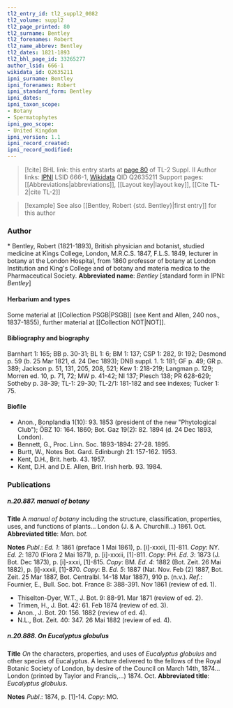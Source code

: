 ```yaml
---
tl2_entry_id: tl2_suppl2_0082
tl2_volume: suppl2
tl2_page_printed: 80
tl2_surname: Bentley
tl2_forenames: Robert
tl2_name_abbrev: Bentley
tl2_dates: 1821-1893
tl2_bhl_page_id: 33265277
author_lsid: 666-1
wikidata_id: Q2635211
ipni_surname: Bentley
ipni_forenames: Robert
ipni_standard_form: Bentley
ipni_dates: 
ipni_taxon_scope: 
- Botany
- Spermatophytes
ipni_geo_scope: 
- United Kingdom
ipni_version: 1.1
ipni_record_created: 
ipni_record_modified:
---
```


> [!cite] BHL link: this entry starts at [page 80](https://www.biodiversitylibrary.org/page/33265277) of TL-2 Suppl. II
> Author links: [IPNI](https://www.ipni.org/a/666-1) LSID 666-1, [Wikidata](https://www.wikidata.org/wiki/Q2635211) QID Q2635211
> Support pages: [[Abbreviations|abbreviations]], [[Layout key|layout key]], [[Cite TL-2|cite TL-2]]

> [!example] See also [[Bentley, Robert {std. Bentley}|first entry]] for this author

### Author

\* Bentley, Robert (1821-1893), British physician and botanist, studied medicine at Kings College, London, M.R.C.S. 1847, F.L.S. 1849, lecturer in botany at the London Hospital, from 1860 professor of botany at London Institution and King's College and of botany and materia medica to the Pharmaceutical Society. 
**Abbreviated name**: *Bentley* \[standard form in IPNI: *Bentley*\]

#### Herbarium and types

Some material at [[Collection PSGB|PSGB]] (see Kent and Allen, 240 nos., 1837-1855), further material at [[Collection NOT|NOT]].

#### Bibliography and biography

Barnhart 1: 165; BB p. 30-31; BL 1: 6; BM 1: 137; CSP 1: 282, 9: 192; Desmond p. 59 (b. 25 Mar 1821, d. 24 Dec 1893); DNB suppl. 1. 1: 181; GF p. 49; GR p. 389; Jackson p. 51, 131, 205, 208, 521; Kew 1: 218-219; Langman p. 129; Morren ed. 10, p. 71, 72; MW p. 41-42; NI 137; Plesch 138; PR 628-629; Sotheby p. 38-39; TL-1: 29-30; TL-2/1: 181-182 and see indexes; Tucker 1: 75.

#### Biofile

- Anon., Bonplandia 1(10): 93. 1853 (president of the new "Phytological Club"); ÖBZ 10: 164. 1860; Bot. Gaz 19(2): 82. 1894 (d. 24 Dec 1893, London).
- Bennett, G., Proc. Linn. Soc. 1893-1894: 27-28. 1895.
- Burtt, W., Notes Bot. Gard. Edinburgh 21: 157-162. 1953.
- Kent, D.H., Brit. herb. 43. 1957.
- Kent, D.H. and D.E. Allen, Brit. Irish herb. 93. 1984.

### Publications

##### n.20.887. manual of botany

**Title**
A *manual of botany* including the structure, classification, properties, uses, and functions of plants... London (J. & A. Churchill...) 1861. Oct.
**Abbreviated title**: *Man. bot.*

**Notes**
*Publ*.: *Ed. 1*: 1861 (preface 1 Mai 1861), p. \[i\]-xxxii, \[1\]-811. *Copy*: NY.
*Ed. 2*: 1870 (Flora 2 Mai 1871), p. \[i\]-xxxii, \[1\]-811. *Copy*: PH.
*Ed. 3*: 1873 (J. Bot. Dec 1873), p. \[i\]-xxxi, \[1\]-815. *Copy*: BM.
*Ed. 4*: 1882 (Bot. Zeit. 26 Mai 1882), p. \[i\]-xxxii, \[1\]-870. *Copy*: B.
*Ed. 5*: 1887 (Nat. Nov. Feb (2) 1887, Bot. Zeit. 25 Mar 1887, Bot. Centralbl. 14-18 Mar 1887), 910 p. (n.v.).
*Ref*.: Fournier, E., Bull. Soc. bot. France 8: 388-391. Nov 1861 (review of ed. 1).
- Thiselton-Dyer, W.T., J. Bot. 9: 88-91. Mar 1871 (review of ed. 2).
- Trimen, H., J. Bot. 42: 61. Feb 1874 (review of ed. 3).
- Anon., J. Bot. 20: 156. 1882 (review of ed. 4).
- N.L., Bot. Zeit. 40: 347. 26 Mai 1882 (review of ed. 4).

##### n.20.888. On Eucalyptus globulus

**Title**
*On* the characters, properties, and uses of *Eucalyptus globulus* and other species of Eucalyptus. A lecture delivered to the fellows of the Royal Botanic Society of London, by desire of the Council on March 14th, 1874... London (printed by Taylor and Francis,...) 1874. Oct.
**Abbreviated title**: *Eucalyptus globulus*.

**Notes**
*Publ*.: 1874, p. \[1\]-14. *Copy*: MO.

